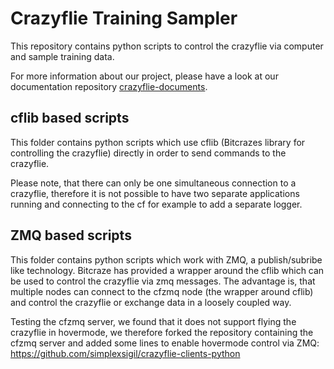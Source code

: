# Crazyflie Training Sampler
This repository contains python scripts to control the crazyflie via computer and sample training data.

For more information about our project, please have a look at our documentation repository [crazyflie-documents](https://github.com/simplexsigil/crazyflie-documents).

## cflib based scripts
This folder contains python scripts which use cflib (Bitcrazes library for controlling the crazyflie) directly in order to send commands to the crazyflie.

Please note, that there can only be one simultaneous connection to a crazyflie, therefore it is not possible to have two separate applications running and connecting to the cf for example to add a separate logger.

## ZMQ based scripts
This folder contains python scripts which work with ZMQ, a publish/subribe like technology. Bitcraze has provided a wrapper around the cflib which can be used to control the crazyflie via zmq messages.
The advantage is, that multiple nodes can connect to the cfzmq node (the wrapper around cflib) and control the crazyflie or exchange data in a loosely coupled way.


Testing the cfzmq server, we found that it does not support flying the crazyflie in hovermode, we therefore forked the repository containing the cfzmq server and added some lines to enable hovermode control via ZMQ:
https://github.com/simplexsigil/crazyflie-clients-python
